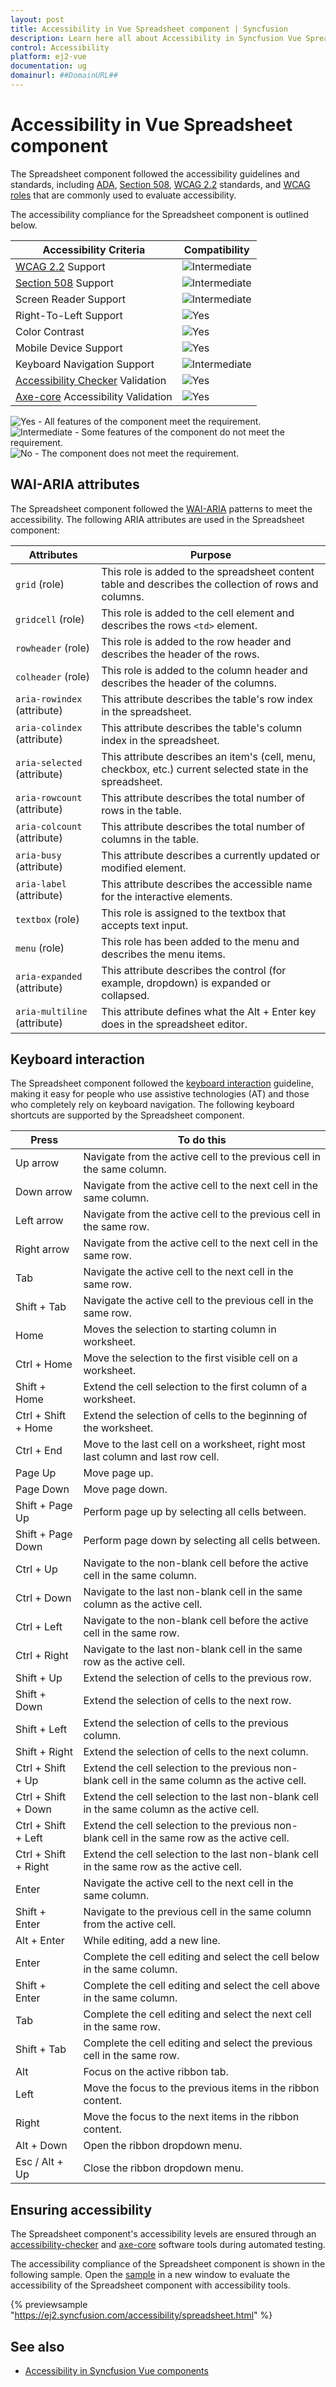 ```yaml
---
layout: post
title: Accessibility in Vue Spreadsheet component | Syncfusion
description: Learn here all about Accessibility in Syncfusion Vue Spreadsheet component of Syncfusion Essential JS 2 and more.
control: Accessibility 
platform: ej2-vue
documentation: ug
domainurl: ##DomainURL##
---
```


# Accessibility in Vue Spreadsheet component

The Spreadsheet component followed the accessibility guidelines and standards, including [ADA](https://www.ada.gov/), [Section 508](https://www.section508.gov/), [WCAG 2.2](https://www.w3.org/TR/WCAG22/) standards, and [WCAG roles](https://www.w3.org/TR/wai-aria/#roles) that are commonly used to evaluate accessibility.

The accessibility compliance for the Spreadsheet component is outlined below.

| Accessibility Criteria | Compatibility |
| -- | -- |
| [WCAG 2.2](https://www.w3.org/TR/WCAG22/) Support | <img src="https://cdn.syncfusion.com/content/images/landing-page/intermediate.png" alt="Intermediate"> |
| [Section 508](https://www.section508.gov/) Support | <img src="https://cdn.syncfusion.com/content/images/landing-page/intermediate.png" alt="Intermediate"> |
| Screen Reader Support | <img src="https://cdn.syncfusion.com/content/images/landing-page/intermediate.png" alt="Intermediate"> |
| Right-To-Left Support | <img src="https://cdn.syncfusion.com/content/images/landing-page/yes.png" alt="Yes"> |
| Color Contrast | <img src="https://cdn.syncfusion.com/content/images/landing-page/yes.png" alt="Yes"> |
| Mobile Device Support | <img src="https://cdn.syncfusion.com/content/images/landing-page/yes.png" alt="Yes"> |
| Keyboard Navigation Support | <img src="https://cdn.syncfusion.com/content/images/landing-page/intermediate.png" alt="Intermediate"> |
| [Accessibility Checker](https://www.npmjs.com/package/accessibility-checker) Validation | <img src="https://cdn.syncfusion.com/content/images/landing-page/yes.png" alt="Yes"> |
| [Axe-core](https://www.npmjs.com/package/axe-core) Accessibility Validation | <img src="https://cdn.syncfusion.com/content/images/landing-page/yes.png" alt="Yes"> |

<style>
    .post .post-content img {
        display: inline-block;
        margin: 0.5em 0;
    }
</style>
<div><img src="https://cdn.syncfusion.com/content/images/landing-page/yes.png" alt="Yes"> - All features of the component meet the requirement.</div>

<div><img src="https://cdn.syncfusion.com/content/images/landing-page/intermediate.png" alt="Intermediate"> - Some features of the component do not meet the requirement.</div>

<div><img src="https://cdn.syncfusion.com/content/images/landing-page/no.png" alt="No"> - The component does not meet the requirement.</div>

## WAI-ARIA attributes

The Spreadsheet component followed the [WAI-ARIA](https://www.w3.org/WAI/ARIA/apg/patterns/alert/) patterns to meet the accessibility. The following ARIA attributes are used in the Spreadsheet component:

| Attributes | Purpose |
|-------|---------|
| `grid` (role) | This role is added to the spreadsheet content table and describes the collection of rows and columns. |
| `gridcell` (role) | This role is added to the cell element and describes the rows `<td>` element. |
| `rowheader` (role) | This role is added to the row header and describes the header of the rows. |
| `colheader` (role) | This role is added to the column header and describes the header of the columns. |
| `aria-rowindex` (attribute) | This attribute describes the table's row index in the spreadsheet. |
| `aria-colindex` (attribute) | This attribute describes the table's column index in the spreadsheet. |
| `aria-selected` (attribute) | This attribute describes an item's (cell, menu, checkbox, etc.) current selected state in the spreadsheet. |
| `aria-rowcount` (attribute) | This attribute describes the total number of rows in the table. |
| `aria-colcount` (attribute) | This attribute describes the total number of columns in the table. |
| `aria-busy` (attribute) | This attribute describes a currently updated or modified element. |
| `aria-label` (attribute) | This attribute describes the accessible name for the interactive elements. |
| `textbox` (role) | This role is assigned to the textbox that accepts text input. |
| `menu` (role) | This role has been added to the menu and describes the menu items. |
| `aria-expanded` (attribute) | This attribute describes the control (for example, dropdown) is expanded or collapsed. |
| `aria-multiline` (attribute) | This attribute defines what the Alt + Enter key does in the spreadsheet editor. |

## Keyboard interaction

The Spreadsheet component followed the [keyboard interaction](https://www.w3.org/WAI/ARIA/apg/patterns/alert/#keyboardinteraction) guideline, making it easy for people who use assistive technologies (AT) and those who completely rely on keyboard navigation. The following keyboard shortcuts are supported by the Spreadsheet component.

| Press | To do this |
|----------|-------------|
| Up arrow | Navigate from the active cell to the previous cell in the same column. |
| Down arrow | Navigate from the active cell to the next cell in the same column. |
| Left arrow | Navigate from the active cell to the previous cell in the same row. |
| Right arrow | Navigate from the active cell to the next cell in the same row. |
| Tab | Navigate the active cell to the next cell in the same row. |
| Shift + Tab | Navigate the active cell to the previous cell in the same row. |
| Home | Moves the selection to starting column in worksheet. |
| Ctrl + Home | Move the selection to the first visible cell on a worksheet. |
| Shift + Home | Extend the cell selection to the first column of a worksheet. |
| Ctrl + Shift + Home | Extend the selection of cells to the beginning of the worksheet. |
| Ctrl + End | Move to the last cell on a worksheet, right most last column and last row cell. |
| Page Up | Move page up. |    
| Page Down | Move page down. |
| Shift + Page Up | Perform page up by selecting all cells between. |
| Shift + Page Down | Perform page down by selecting all cells between. |
| Ctrl + Up | Navigate to the non-blank cell before the active cell in the same column. |
| Ctrl + Down | Navigate to the last non-blank cell in the same column as the active cell. |
| Ctrl + Left | Navigate to the non-blank cell before the active cell in the same row. |
| Ctrl + Right | Navigate to the last non-blank cell in the same row as the active cell. |
| Shift + Up | Extend the selection of cells to the previous row. | 
| Shift + Down | Extend the selection of cells to the next row. | 
| Shift + Left | Extend the selection of cells to the previous column. | 
| Shift + Right | Extend the selection of cells to the next column. |
| Ctrl + Shift + Up | Extend the cell selection to the previous non-blank cell in the same column as the active cell. |
| Ctrl + Shift + Down | Extend the cell selection to the last non-blank cell in the same column as the active cell. |
| Ctrl + Shift + Left | Extend the cell selection to the previous non-blank cell in the same row as the active cell. |
| Ctrl + Shift + Right | Extend the cell selection to the last non-blank cell in the same row as the active cell. |
| Enter | Navigate the active cell to the next cell in the same column. | 
| Shift + Enter | Navigate to the previous cell in the same column from the active cell. |
| Alt + Enter | While editing, add a new line. |
| Enter | Complete the cell editing and select the cell below in the same column. |
| Shift + Enter | Complete the cell editing and select the cell above in the same column. |
| Tab | Complete the cell editing and select the next cell in the same row. |
| Shift + Tab | Complete the cell editing and select the previous cell in the same row. |
| Alt | Focus on the active ribbon tab. |
| Left | Move the focus to the previous items in the ribbon content. |
| Right | Move the focus to the next items in the ribbon content. |
| Alt + Down | Open the ribbon dropdown menu. |
| Esc / Alt + Up | Close the ribbon dropdown menu. |

## Ensuring accessibility

The Spreadsheet component's accessibility levels are ensured through an [accessibility-checker](https://www.npmjs.com/package/accessibility-checker) and [axe-core](https://www.npmjs.com/package/axe-core) software tools during automated testing.

The accessibility compliance of the Spreadsheet component is shown in the following sample. Open the [sample](https://ej2.syncfusion.com/accessibility/spreadsheet.html) in a new window to evaluate the accessibility of the Spreadsheet component with accessibility tools.

{% previewsample "https://ej2.syncfusion.com/accessibility/spreadsheet.html" %}

## See also

* [Accessibility in Syncfusion Vue components](../common/accessibility)
